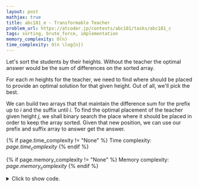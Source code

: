 ```yaml
---
layout: post
mathjax: true
title: abc181_e - Transformable Teacher
problem_url: https://atcoder.jp/contests/abc181/tasks/abc181_c
tags: sorting, brute_force, implementation
memory_complexity: O(n)
time_complexity: O(n \log{n})
---
```


Let's sort the students by their heights. Without the teacher the optimal
answer would be the sum of differences on the sorted array.

For each $m$ heights for the teacher, we need to find where should be placed
to provide an optimal solution for that given height. Out of all, we'll pick
the best.

We can build two arrays that that maintain the difference sum for the prefix
up to $i$ and the suffix until $i$. To find the optimal placement of the
teacher given height $j$, we shall binary search the place where it should be
placed in order to keep the array sorted. Given that new position, we can use
our prefix and suffix array to answer get the answer.


{% if page.time_complexity != "None" %}
Time complexity: ${{ page.time_complexity }}$
{% endif %}

{% if page.memory_complexity != "None" %}
Memory complexity: ${{ page.memory_complexity }}$
{% endif %}

<details>
<summary>
<p style="display:inline">Click to show code.</p>
</summary>
```cpp
{% raw %}
using namespace std;
using ll = long long;
using ii = pair<int, int>;
using vi = vector<int>;
ll solve(vi h, vi w)
{
    int n = h.size();
    sort(begin(h), end(h), greater<int>());
    vector<ll> rans(n), lans(n);
    rans[n - 1] = h[n - 1], lans[0] = h[0];
    for (int i = n - 2; i >= 0; --i)
        rans[i] = h[i] - rans[i + 1];
    for (int i = 1; i < n; ++i)
        lans[i] = lans[i - 1] + h[i] * (i % 2 == 0 ? +1 : -1);
    ll ans = 1e15;
    for (auto wi : w)
    {
        auto it = lower_bound(begin(h), end(h), wi, greater<int>());
        ll cur;
        if (it == h.end())
            cur = lans[n - 1] - wi;
        else if (it == h.begin())
            cur = wi - rans[0];
        else
        {
            int i = distance(begin(h), it);
            if (i % 2 == 0)
                cur = lans[i - 1] + wi - rans[i];
            else
                cur = lans[i - 1] - wi + rans[i];
        }
        ans = min(ans, cur);
    }
    return ans;
}
int main(void)
{
    ios::sync_with_stdio(false), cin.tie(NULL);
    int n, m;
    cin >> n >> m;
    vi h(n), w(m);
    for (auto &hi : h)
        cin >> hi;
    for (auto &wi : w)
        cin >> wi;
    cout << solve(h, w) << endl;
    return 0;
}

{% endraw %}
```
</details>

